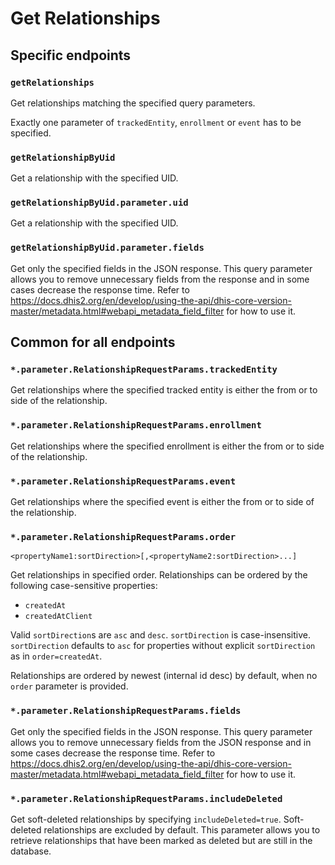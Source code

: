 # Get Relationships

## Specific endpoints

### `getRelationships`

Get relationships matching the specified query parameters.

Exactly one parameter of `trackedEntity`, `enrollment` or `event` has to be specified.

### `getRelationshipByUid`

Get a relationship with the specified UID.

### `getRelationshipByUid.parameter.uid`

Get a relationship with the specified UID.

### `getRelationshipByUid.parameter.fields`

Get only the specified fields in the JSON response. This query parameter allows you to remove
unnecessary fields from the response and in some cases decrease the response time. Refer to
https://docs.dhis2.org/en/develop/using-the-api/dhis-core-version-master/metadata.html#webapi_metadata_field_filter
for how to use it.

## Common for all endpoints

### `*.parameter.RelationshipRequestParams.trackedEntity`

Get relationships where the specified tracked entity is either the from or to side of the 
relationship.

### `*.parameter.RelationshipRequestParams.enrollment`

Get relationships where the specified enrollment is either the from or to side of the relationship.

### `*.parameter.RelationshipRequestParams.event`

Get relationships where the specified event is either the from or to side of the relationship. 

### `*.parameter.RelationshipRequestParams.order`

`<propertyName1:sortDirection>[,<propertyName2:sortDirection>...]`

Get relationships in specified order. Relationships can be ordered by the following case-sensitive
properties:

* `createdAt`
* `createdAtClient`

Valid `sortDirection`s are `asc` and `desc`. `sortDirection` is case-insensitive. `sortDirection`
defaults to `asc` for properties without explicit `sortDirection` as in `order=createdAt`.

Relationships are ordered by newest (internal id desc) by default, when no `order` parameter
is provided.

### `*.parameter.RelationshipRequestParams.fields`

Get only the specified fields in the JSON response. This query parameter allows you to remove
unnecessary fields from the JSON response and in some cases decrease the response time. Refer to
https://docs.dhis2.org/en/develop/using-the-api/dhis-core-version-master/metadata.html#webapi_metadata_field_filter
for how to use it.

### `*.parameter.RelationshipRequestParams.includeDeleted`

Get soft-deleted relationships by specifying `includeDeleted=true`. Soft-deleted relationships 
are excluded by default. This parameter allows you to retrieve relationships that have been 
marked as deleted but are still in the database.
